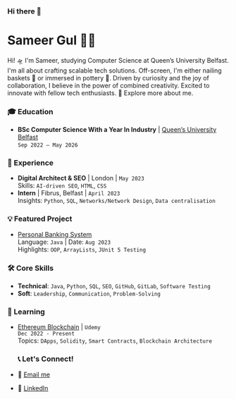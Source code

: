 ### Hi there 👋

# Sameer Gul 👨‍💻

Hi! 🛸 I'm Sameer, studying Computer Science at Queen’s University Belfast. I'm all about crafting scalable tech solutions. Off-screen, I'm either nailing baskets 🏀 or immersed in pottery 🏺. Driven by curiosity and the joy of collaboration, I believe in the power of combined creativity. Excited to innovate with fellow tech enthusiasts. 🔗 Explore more about me.

### 🎓 Education
- **BSc Computer Science With a Year In Industry** | [Queen’s University Belfast](https://www.qub.ac.uk/)  
  `Sep 2022 – May 2026`

### 🚀 Experience 
- **Digital Architect & SEO** | London | `May 2023`  
  Skills: `AI-driven SEO`, `HTML`, `CSS`
- **Intern** | Fibrus, Belfast | `April 2023`  
  Insights: `Python`, `SQL`, `Networks/Network Design`, `Data centralisation` 

### 💡 Featured Project 
- [Personal Banking System](https://github.com/SameerG7/central-bank-application)  
  Language: `Java` | Date: `Aug 2023`  
  Highlights: `OOP`, `ArrayLists`, `JUnit 5 Testing`

### 🛠️ Core Skills 
- **Technical**: `Java`, `Python`, `SQL`, `SEO`, `GitHub`, `GitLab`, `Software Testing`
- **Soft**: `Leadership`, `Communication`, `Problem-Solving`

### 🌱 Learning 
- [Ethereum Blockchain](https://www.udemy.com/) | `Udemy`  
  `Dec 2022 - Present`  
  Topics: `DApps`, `Solidity`, `Smart Contracts`, `Blockchain Architecture`
  
  ### 📞 Let's Connect!
- 📧 [Email me](mailto:gulsameer1000@gmail.com)
- 🔗 [LinkedIn](https://www.linkedin.com/in/sameer-gul-4728a3260/)


